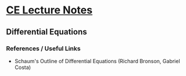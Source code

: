 # [CE Lecture Notes](https://github.com/iamruveyda/UnivNotes)

## Differential Equations

### References / Useful Links

- Schaum's Outline of Differential Equations (Richard Bronson, Gabriel Costa)
